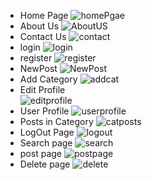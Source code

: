 - Home Page
![homePgae](https://github.com/PeterSvk1/P4djangoSWfinalBlog/blob/main/wireframes/home_page.png)
- About Us
![AboutUS](https://github.com/PeterSvk1/P4djangoSWfinalBlog/blob/main/wireframes/about_us.png)
- Contact Us
![contact](https://github.com/PeterSvk1/P4djangoSWfinalBlog/blob/main/wireframes/contact_us.png)
- login
![login](https://github.com/PeterSvk1/P4djangoSWfinalBlog/blob/main/wireframes/login_page.png)
- register
![register](https://github.com/PeterSvk1/P4djangoSWfinalBlog/blob/main/wireframes/register_page.png)
- NewPost
![NewPost](https://github.com/PeterSvk1/P4djangoSWfinalBlog/blob/main/wireframes/newpost.png)
- Add Category
![addcat](https://github.com/PeterSvk1/P4djangoSWfinalBlog/blob/main/wireframes/addcategory.png)
- Edit Profile  
![editprofile](https://github.com/PeterSvk1/P4djangoSWfinalBlog/blob/main/wireframes/editprofile.png)
- User Profile
![userprofile](https://github.com/PeterSvk1/P4djangoSWfinalBlog/blob/main/wireframes/userprofile.png)
- Posts in Category
![catposts](https://github.com/PeterSvk1/P4djangoSWfinalBlog/blob/main/wireframes/catposts.png)
- LogOut Page
![logout](https://github.com/PeterSvk1/P4djangoSWfinalBlog/blob/main/wireframes/logout.png)
- Search page
![search](https://github.com/PeterSvk1/P4djangoSWfinalBlog/blob/main/wireframes/search.png)
- post page
![postpage](https://github.com/PeterSvk1/P4djangoSWfinalBlog/blob/main/wireframes/detailpage.png)
- Delete page
![delete](https://github.com/PeterSvk1/P4djangoSWfinalBlog/blob/main/wireframes/delete_page.png)
